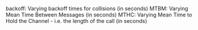 backoff: Varying backoff times for collisions (in seconds)
MTBM: Varying Mean Time Between Messages (in seconds)
MTHC: Varying Mean Time to Hold the Channel - i.e. the length of the call (in seconds)